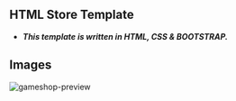 ## HTML Store Template 

+ ***This template is written in HTML, CSS & BOOTSTRAP.***

## Images
![gameshop-preview](https://github.com/user-attachments/assets/95f23fc0-1ec8-49e9-a4c3-3f9cbaed6012)
